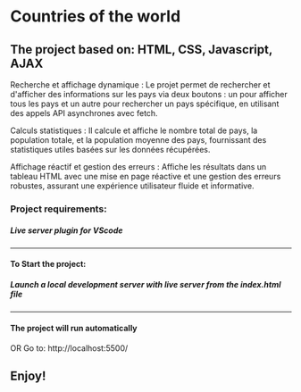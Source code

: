 # Countries of the world 
## The project based on: HTML, CSS, Javascript, AJAX

Recherche et affichage dynamique : Le projet permet de rechercher et d'afficher des informations sur les pays via deux boutons : un pour afficher tous les pays et un autre pour rechercher un pays spécifique, en utilisant des appels API asynchrones avec fetch.

Calculs statistiques : Il calcule et affiche le nombre total de pays, la population totale, et la population moyenne des pays, fournissant des statistiques utiles basées sur les données récupérées.

Affichage réactif et gestion des erreurs : Affiche les résultats dans un tableau HTML avec une mise en page réactive et une gestion des erreurs robustes, assurant une expérience utilisateur fluide et informative.



### Project requirements:
##### Live server plugin for VScode
___

#### To Start the project:
##### Launch a local development server with live server from the index.html file
___

#### The project will run automatically 
OR
Go to: http://localhost:5500/

## Enjoy!



